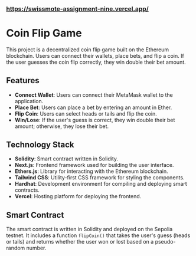 ### https://swissmote-assignment-nine.vercel.app/

# Coin Flip Game

This project is a decentralized coin flip game built on the Ethereum blockchain. Users can connect their wallets, place bets, and flip a coin. If the user guesses the coin flip correctly, they win double their bet amount.

## Features

- **Connect Wallet**: Users can connect their MetaMask wallet to the application.
- **Place Bet**: Users can place a bet by entering an amount in Ether.
- **Flip Coin**: Users can select heads or tails and flip the coin.
- **Win/Lose**: If the user's guess is correct, they win double their bet amount; otherwise, they lose their bet.

## Technology Stack

- **Solidity**: Smart contract written in Solidity.
- **Next.js**: Frontend framework used for building the user interface.
- **Ethers.js**: Library for interacting with the Ethereum blockchain.
- **Tailwind CSS**: Utility-first CSS framework for styling the components.
- **Hardhat**: Development environment for compiling and deploying smart contracts.
- **Vercel**: Hosting platform for deploying the frontend.

## Smart Contract

The smart contract is written in Solidity and deployed on the Sepolia testnet. It includes a function `flipCoin()` that takes the user's guess (heads or tails) and returns whether the user won or lost based on a pseudo-random number.

